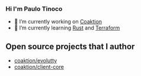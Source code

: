 ### Hi I'm Paulo Tinoco

- 🔭 I’m currently working on [Coaktion](https://github.com/Coaktion)
- 🌱 I’m currently learning [Rust](https://github.com/topics/rust) and [Terraform](https://github.com/topics/terraform)

## Open source projects that I author

- [coaktion/evolutty](https://github.com/Coaktion/evolutty)
- [coaktion/client-core](https://github.com/Coaktion/client-core)
